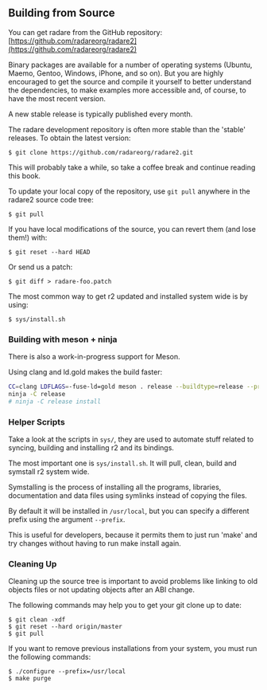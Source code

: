## Building from Source

You can get radare from the GitHub repository: [https://github.com/radareorg/radare2](https://github.com/radareorg/radare2)

Binary packages are available for a number of operating systems (Ubuntu, Maemo, Gentoo, Windows, iPhone, and so on). But you are highly encouraged to get the source and compile it yourself to better understand the dependencies, to make examples more accessible and, of course, to have the most recent version.

A new stable release is typically published every month.

The radare development repository is often more stable than the 'stable' releases. To obtain the latest version:

```console
$ git clone https://github.com/radareorg/radare2.git
```

This will probably take a while, so take a coffee break and continue reading this book.

To update your local copy of the repository, use `git pull` anywhere in the radare2 source code tree:

```console
$ git pull
```

If you have local modifications of the source, you can revert them (and lose them!) with:

```console
$ git reset --hard HEAD
```

Or send us a patch:

```console
$ git diff > radare-foo.patch
```

The most common way to get r2 updated and installed system wide is by using:

```console
$ sys/install.sh
```

### Building with meson + ninja

There is also a work-in-progress support for Meson.

Using clang and ld.gold makes the build faster:

```bash
CC=clang LDFLAGS=-fuse-ld=gold meson . release --buildtype=release --prefix ~/.local/stow/radare2/release
ninja -C release
# ninja -C release install
```

### Helper Scripts

Take a look at the scripts in `sys/`, they are used to automate stuff related to syncing, building and installing r2 and its bindings.

The most important one is `sys/install.sh`. It will pull, clean, build and symstall r2 system wide.

Symstalling is the process of installing all the programs, libraries, documentation and data files using symlinks instead of copying the files.

By default it will be installed in `/usr/local`, but you can specify a different prefix using the argument `--prefix`.

This is useful for developers, because it permits them to just run 'make' and try changes without having to run make install again.

### Cleaning Up

Cleaning up the source tree is important to avoid problems like linking to old objects files or not updating objects after an ABI change.

The following commands may help you to get your git clone up to date:

```console
$ git clean -xdf
$ git reset --hard origin/master
$ git pull
```

If you want to remove previous installations from your system, you must run the following commands:

```console
$ ./configure --prefix=/usr/local
$ make purge
```
